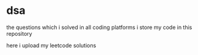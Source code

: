 # dsa
the questions which i solved in all coding platforms i store  my code in this repository

here i upload my leetcode solutions 
